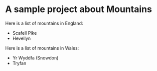 A sample project about Mountains
================================

Here is a list of mountains in England:

* Scafell Pike
* Hevellyn

Here is a list of mountains in Wales:

* Yr Wyddfa (Snowdon)
* Tryfan
